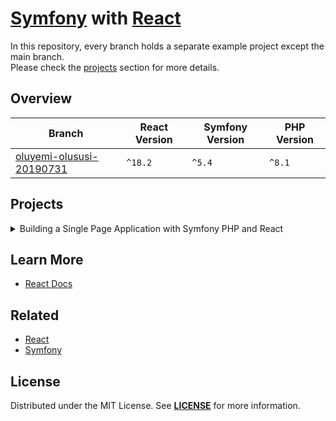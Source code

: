 # [Symfony][symfony-website] with [React][react-website]

In this repository, every branch holds a separate example project except the main branch.  
Please check the [projects](#projects) section for more details.

## Overview
| Branch                                                  | React Version | Symfony Version | PHP Version |
|---------------------------------------------------------|---------------|-----------------|-------------|
| [oluyemi-olususi-20190731][oluyemi-olususi-20190731-tt] | `^18.2`       | `^5.4`          | `^8.1`      |


## Projects
<details><summary>Building a Single Page Application with Symfony PHP and React</summary>  
<p>  

<img 
src="https://user-images.githubusercontent.com/5810350/220195252-d7cd333b-a417-4848-871d-ab3429fdce08.png" 
alt="Symfony React Project"
width="50%"
/>  

**Code:** https://github.com/habibun/symfony-react/tree/oluyemi-olususi-20190731  
**Resources:**
- [Building a Single Page Application with Symfony PHP and React](https://www.twilio.com/blog/building-a-single-page-application-with-symfony-php-and-react)
<br/>


#### Installation
```bash
git clone git@github.com:habibun/symfony-react.git
cd symfony-react
git checkout oluyemi-olususi-20190731
symfony composer install
yarn install
symfony server:start
```

</p>
</details>


## Learn More
- [React Docs](https://reactjs.org/docs/getting-started.html)


## Related
- [React](https://github.com/habibun/react)
- [Symfony](https://github.com/habibun/symfony)


<!-- LICENSE -->
## License
Distributed under the MIT License. See **[LICENSE][license]** for more information.



[//]: # (Links)
[license]: https://github.com/habibun/symfony-react/blob/main/LICENSE
[react-website]: https://reactjs.org/
[symfony-website]: https://symfony.com/

[oluyemi-olususi-20190731]: https://github.com/habibun/symfony-react/tree/oluyemi-olususi-20190731
[oluyemi-olususi-20190731-tt]: https://github.com/habibun/symfony-react/tree/oluyemi-olususi-20190731 "Building a Single Page Application with Symfony PHP and React"
